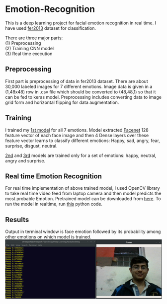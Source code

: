 # Emotion-Recognition
This is a deep learning project for facial emotion recognition in real time. I have used [fer2013](https://www.kaggle.com/c/challenges-in-representation-learning-facial-expression-recognition-challenge/data) dataset for classification.<p>
There are three major parts:</br>
  (1) Preprocessing</br>
  (2) Training CNN model</br>
  (3) Real time execution</br>
  
## Preprocessing
First part is preprocessing of data in fer2013 dataset. There are about 30,000 labeled images for 7 different emotions.
Image data is given in a (1,48x48) row in .csv file which should be converted to (48,48,1) so that it can be fed to keras model.
Preprocessing includes converting data to image grid form and horizontal flipping for data augmentation.

## Training
I trained my [1st model](https://github.com/Shreeyash-iitr/Emotion-Recognition/blob/master/trained%20models/1st_model.h5) for all 7 emotions. Model extracted [Facenet](https://arxiv.org/abs/1503.03832) 128 feature vector of each face image and then 4 Dense layers over these feature vector learns to classify different emotions: Happy, sad, angry, fear, surprise, disgust, neutral.<p>
  [2nd]() and [3rd]() models are trained only for a set of emotions: happy, neutral, angry and surprise.

  
  ## Real time Emotion Recognition
For real time implementation of above trained model, I used OpenCV library to take real time video feed from laptop camera and then model predicts the most probable Emotion.
Pretrained model can be downloaded from [here](https://github.com/Shreeyash-iitr/Emotion-Recognition/blob/master/trained%20models/1st_model.h5). To run the model in realtime, run [this](https://github.com/Shreeyash-iitr/Emotion-Recognition/blob/master/runtime.py) python code.

## Results
Output in terminal window is face emotion followed by its probability among other emotions on which model is trained.
<img src="results.png" >
